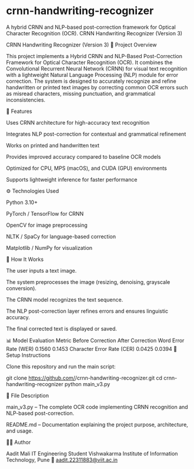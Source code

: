 # crnn-handwriting-recognizer
A hybrid CRNN and NLP-based post-correction framework for Optical Character Recognition (OCR).
CRNN Handwriting Recognizer (Version 3)

CRNN Handwriting Recognizer (Version 3)
📘 Project Overview

This project implements a Hybrid CRNN and NLP-Based Post-Correction Framework for Optical Character Recognition (OCR).
It combines the Convolutional Recurrent Neural Network (CRNN) for visual text recognition with a lightweight Natural Language Processing (NLP) module for error correction.
The system is designed to accurately recognize and refine handwritten or printed text images by correcting common OCR errors such as misread characters, missing punctuation, and grammatical inconsistencies.

🚀 Features

Uses CRNN architecture for high-accuracy text recognition

Integrates NLP post-correction for contextual and grammatical refinement

Works on printed and handwritten text

Provides improved accuracy compared to baseline OCR models

Optimized for CPU, MPS (macOS), and CUDA (GPU) environments

Supports lightweight inference for faster performance

⚙️ Technologies Used

Python 3.10+

PyTorch / TensorFlow for CRNN

OpenCV for image preprocessing

NLTK / SpaCy for language-based correction

Matplotlib / NumPy for visualization

🧠 How It Works

The user inputs a text image.

The system preprocesses the image (resizing, denoising, grayscale conversion).

The CRNN model recognizes the text sequence.

The NLP post-correction layer refines errors and ensures linguistic accuracy.

The final corrected text is displayed or saved.

📊 Model Evaluation
Metric	Before Correction	After Correction
Word Error Rate (WER)	0.1560	0.1453
Character Error Rate (CER)	0.0425	0.0394
🧰 Setup Instructions

Clone this repository and run the main script:

git clone https://github.com/<your-username>/crnn-handwriting-recognizer.git
cd crnn-handwriting-recognizer
python main_v3.py

📄 File Description

main_v3.py – The complete OCR code implementing CRNN recognition and NLP-based post-correction.

README.md – Documentation explaining the project purpose, architecture, and usage.

👨‍💻 Author

Aadit Mali
IT Engineering Student
Vishwakarma Institute of Information Technology, Pune
📧 aadit.22311883@viit.ac.in
